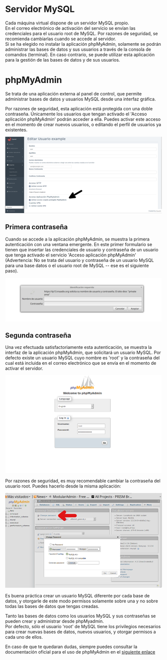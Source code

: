 # Servidor MySQL

Cada máquina virtual dispone de un servidor MySQL propio.     
En el correo electrónico de activación del servicio se envían las credenciales para el usuario root de MySQL. Por razones de seguridad, se recomienda cambiarlas cuando se accede al servidor.  
Si se ha elegido no instalar la aplicación phpMyAdmin, solamente se podrán administrar las bases de datos y sus usuarios a través de la consola de comandos (terminal). En caso contrario, se puede utilizar esta aplicación para la gestión de las bases de datos y de sus usuarios.  


# phpMyAdmin

Se trata de una aplicación externa al panel de control, que permite administrar bases de datos y usuarios MySQL desde una interfaz gráfica.  

Por razones de seguridad, esta aplicación está protegida con una doble contraseña. Únicamente los usuarios que tengan activado el 'Acceso aplicación phpMyAdmin' podrán acceder a ella.
Puedes activar este acceso en el momento de crear nuevos usuarios, o editando el perfil de usuarios ya existentes.  

![Screenshot](img/apache-access.png)  

## Primera contraseña  

Cuando se accede a la aplicación phpMyAdmin, se muestra la primera autenticación con una ventana emergente. En este primer formulario se tienen que insertar las credenciales de usuario y contraseña de un usuario que tenga activado el servicio 'Acceso aplicación phpMyAdmin' (Advertencia: No se trata del usuario y contraseña de un usuario MySQL para una base datos o el usuario root de MySQL -- ese es el siguiente paso).  

![Phpmyadmin private area](img/private-area-phpmyadmin.png)

## Segunda contraseña  
Una vez efectuada satisfactoriamente esta autenticación, se muestra la interfaz de la aplicación phpMyAdmin, que solicitará un usuario MySQL. Por defecto existe un usuario MySQL cuyo nombre es 'root' y la contraseña del cual está incluida en el correo electrónico que se envía en el momento de activar el servidor.

![Phpmyadmin](img/phpmyadmin.png)

Por razones de seguridad, es muy recomendable cambiar la contraseña del usuario root. Puedes hacerlo desde la misma aplicación:

![Phpmyadmin change password ](img/phpmyadmin-chpswd.png)   


Es buena práctica crear un usuario MySQL diferente por cada base de datos, y otorgarle de este modo permisos solamente sobre una y no sobre todas las bases de datos que tengas creadas.

Tanto las bases de datos como los usuarios MySQL y sus contraseñas se pueden crear y administrar desde phpMyadmin.  
Por defecto, sólo el usuario 'root' de MySQL tiene los privilegios necesarios para crear nuevas bases de datos, nuevos usuarios, y otorgar permisos a cada uno de ellos.  

En caso de que te quedaran dudas, siempre puedes consultar la documentación oficial para el uso de phpMyAdmin en el [siguiente enlace](https://www.phpmyadmin.net/docs/)
